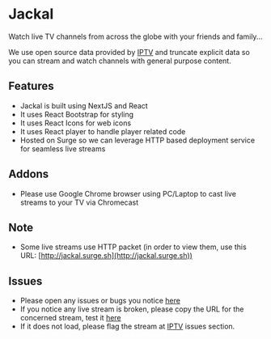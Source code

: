 # Jackal

Watch live TV channels from across the globe with your friends and family...

We use open source data provided by [IPTV](https://github.com/iptv-org/iptv) and truncate explicit data so you can stream and watch channels with general purpose content.

## Features

- Jackal is built using NextJS and React
- It uses React Bootstrap for styling
- It uses React Icons for web icons
- It uses React player to handle player related code
- Hosted on Surge so we can leverage HTTP based deployment service for seamless live streams

## Addons

- Please use Google Chrome browser using PC/Laptop to cast live streams to your TV via Chromecast

## Note

- Some live streams use HTTP packet (in order to view them, use this URL: [http://jackal.surge.sh](http://jackal.surge.sh))

## Issues

- Please open any issues or bugs you notice [here](https://github.com/tpkahlon/jackal/issues)
- If you notice any live stream is broken, please copy the URL for the concerned stream, test it [here](https://hls-js.netlify.app/demo/?utm_source=cdnjs&utm_medium=cdnjs_link&utm_campaign=cdnjs_library)
- If it does not load, please flag the stream at [IPTV](https://github.com/iptv-org/iptv/issues) issues section.
